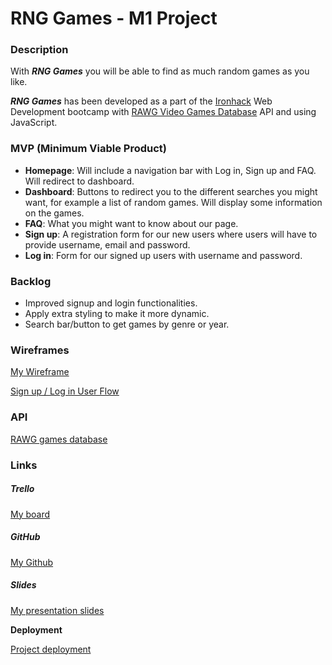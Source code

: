 # RNG Games - M1 Project



### Description

With ***RNG Games*** you will be able to find as much random games as you like. 

***RNG Games*** has been developed as a part of the [Ironhack](https://www.ironhack.com/es/desarrollo-web/barcelona?utm_source=google-sea&utm_medium=cpc&utm_campaign=BCN_app_campus_brand_GA_ES&utm_term={keywords}&gclid=Cj0KCQjwo6D4BRDgARIsAA6uN19LKsx0pvTH-iUz-RfrGakzau9RGdhJaixWuX32X92njICzz66RYbAaAncuEALw_wcB) Web Development bootcamp with [RAWG Video Games Database](https://rapidapi.com/accujazz/api/rawg-video-games-database/details) API and using JavaScript.

### MVP (Minimum Viable Product)

- **Homepage**: Will include a navigation bar with Log in, Sign up and FAQ. Will redirect to dashboard.
- **Dashboard**: Buttons to redirect you to the different searches you might want, for example a list of random games. Will display some information on the games.
- **FAQ**: What you might want to know about our page.
- **Sign up**: A registration form for our new users where users will have to provide username, email and password.
- **Log in**: Form for our signed up users  with username and password.

###  Backlog

- Improved signup and login functionalities.
- Apply extra styling to make it more dynamic.
- Search bar/button to get games by genre or year.

###  Wireframes

[My Wireframe](https://www.figma.com/file/rBUT87ntkF21EAh9CQeBRy/Wireframe-Project?node-id=0%3A1)

[Sign up / Log in User Flow](https://www.figma.com/file/bU9kkE6Qd0OZEgKQs8TAiS/User-flow)

### API

[RAWG games database](https://rapidapi.com/accujazz/api/rawg-video-games-database/details)

###  Links

##### Trello

[My board](https://trello.com/b/IuE6t8iA/module-1-project)

##### GitHub

[My Github](https://github.com/fermar8)

##### Slides

[My presentation slides](https://docs.google.com/presentation/d/18R8rbWPu9M1h-OO8jhYTsdneGBaNp_-2dlFQvbAfyf4/edit#slide=id.ga725e3f534_2_92)

**Deployment**

[Project deployment](https://fermar8.github.io/Module-1-Project-RNG-Game/)

